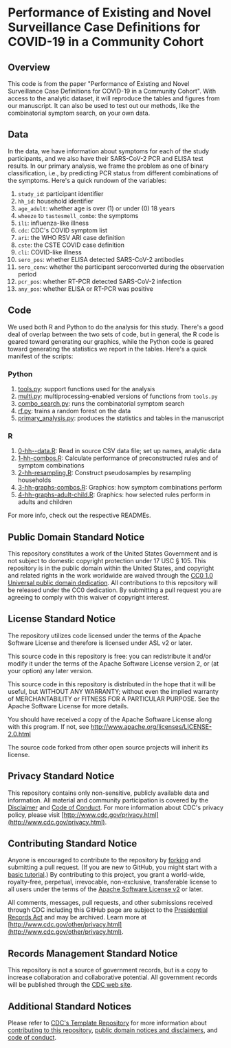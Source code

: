 # Performance of Existing and Novel Surveillance Case Definitions for COVID-19 in a Community Cohort
## Overview
This code is from the paper "Performance of Existing and Novel Surveillance Case Definitions for COVID-19 in a Community Cohort". With access to the analytic dataset, it will reproduce the tables and figures from our manuscript. It can also be used to test out our methods, like the combinatorial symptom search, on your own data.

## Data
In the data, we have information about symptoms for each of the study participants, and we also have their SARS-CoV-2 PCR and ELISA test results. In our primary analysis, we frame the problem as one of binary classification, i.e., by predicting PCR status from different combinations of the symptoms. Here's a quick rundown of the variables:

  1. `study_id`: participant identifier
  2. `hh_id`: household identifier
  3. `age_adult`: whether age is over (1) or under (0) 18 years
  4. `wheeze` to `tastesmell_combo`: the symptoms
  5. `ili`: influenza-like illness
  6. `cdc`: CDC's COVID symptom list
  7. `ari`: the WHO RSV ARI case definition
  8. `cste`: the CSTE COVID case definition
  9. `cli`: COVID-like illness
  11. `sero_pos`: whether ELISA detected SARS-CoV-2 antibodies
  12. `sero_conv`: whether the participant seroconverted during the observation period
  13. `pcr_pos`: whether RT-PCR detected SARS-CoV-2 infection
  14. `any_pos`: whether ELISA or RT-PCR was positive

## Code
We used both R and Python to do the analysis for this study. There's a good deal of overlap between the two sets of code, but in general, the R code is geared toward generating our graphics, while the Python code is geared toward generating the statistics we report in the tables. Here's a quick manifest of the scripts:

  ### Python
  1. [tools.py](https://github.com/scotthlee/hh-transmission/blob/master/python/tools.py): support functions used for the analysis
  2. [multi.py](https://github.com/scotthlee/hh-transmission/blob/master/python/multi.py): multiprocessing-enabled versions of functions from `tools.py`
  3. [combo_search.py](https://github.com/scotthlee/hh-transmission/blob/master/python/combo_search.py): runs the combinatorial symptom search
  4. [rf.py](https://github.com/scotthlee/hh-transmission/blob/master/python/rf.py): trains a random forest on the data
  5. [primary_analysis.py](https://github.com/scotthlee/hh-transmission/blob/master/python/primary_analysis.py): produces the statistics and tables in the manuscript
  
  ### R
  1. [0-hh--data.R](https://github.com/scotthlee/hh-transmission/blob/master/r/0-hh--data.R): Read in source CSV data file; set up names, analytic data
  2. [1-hh-combos.R](https://github.com/scotthlee/hh-transmission/blob/master/r/1-hh-combos.R): Calculate performance of preconstructed rules and of symptom combinations
  3. [2-hh-resampling.R](https://github.com/scotthlee/hh-transmission/blob/master/r/2-hh-resampling.R): Construct pseudosamples by resampling households
  4. [3-hh-graphs-combos.R](https://github.com/scotthlee/hh-transmission/blob/master/r/3-hh-graphs-combos.R): Graphics: how symptom combinations perform
  5. [4-hh-graphs-adult-child.R](https://github.com/scotthlee/hh-transmission/blob/master/r/4-hh-graphs-adult-child.R): Graphics: how selected rules perform in adults and children

For more info, check out the respective READMEs. 

## Public Domain Standard Notice
This repository constitutes a work of the United States Government and is not
subject to domestic copyright protection under 17 USC § 105. This repository is in
the public domain within the United States, and copyright and related rights in
the work worldwide are waived through the [CC0 1.0 Universal public domain dedication](https://creativecommons.org/publicdomain/zero/1.0/).
All contributions to this repository will be released under the CC0 dedication. By
submitting a pull request you are agreeing to comply with this waiver of
copyright interest.

## License Standard Notice
The repository utilizes code licensed under the terms of the Apache Software
License and therefore is licensed under ASL v2 or later.

This source code in this repository is free: you can redistribute it and/or modify it under
the terms of the Apache Software License version 2, or (at your option) any
later version.

This source code in this repository is distributed in the hope that it will be useful, but WITHOUT ANY
WARRANTY; without even the implied warranty of MERCHANTABILITY or FITNESS FOR A
PARTICULAR PURPOSE. See the Apache Software License for more details.

You should have received a copy of the Apache Software License along with this
program. If not, see http://www.apache.org/licenses/LICENSE-2.0.html

The source code forked from other open source projects will inherit its license.

## Privacy Standard Notice
This repository contains only non-sensitive, publicly available data and
information. All material and community participation is covered by the
[Disclaimer](https://github.com/CDCgov/template/blob/master/DISCLAIMER.md)
and [Code of Conduct](https://github.com/CDCgov/template/blob/master/code-of-conduct.md).
For more information about CDC's privacy policy, please visit [http://www.cdc.gov/privacy.html](http://www.cdc.gov/privacy.html).

## Contributing Standard Notice
Anyone is encouraged to contribute to the repository by [forking](https://help.github.com/articles/fork-a-repo)
and submitting a pull request. (If you are new to GitHub, you might start with a
[basic tutorial](https://help.github.com/articles/set-up-git).) By contributing
to this project, you grant a world-wide, royalty-free, perpetual, irrevocable,
non-exclusive, transferable license to all users under the terms of the
[Apache Software License v2](http://www.apache.org/licenses/LICENSE-2.0.html) or
later.

All comments, messages, pull requests, and other submissions received through
CDC including this GitHub page are subject to the [Presidential Records Act](http://www.archives.gov/about/laws/presidential-records.html)
and may be archived. Learn more at [http://www.cdc.gov/other/privacy.html](http://www.cdc.gov/other/privacy.html).

## Records Management Standard Notice
This repository is not a source of government records, but is a copy to increase
collaboration and collaborative potential. All government records will be
published through the [CDC web site](http://www.cdc.gov).

## Additional Standard Notices
Please refer to [CDC's Template Repository](https://github.com/CDCgov/template)
for more information about [contributing to this repository](https://github.com/CDCgov/template/blob/master/CONTRIBUTING.md),
[public domain notices and disclaimers](https://github.com/CDCgov/template/blob/master/DISCLAIMER.md),
and [code of conduct](https://github.com/CDCgov/template/blob/master/code-of-conduct.md).
